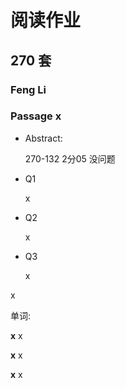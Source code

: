 # 阅读作业

## 270 套

### Feng Li

### Passage x

- Abstract:

  270-132 2分05 没问题 

- Q1

  x

- Q2

  x

- Q3

  x

x

单词:

**x** x

**x** x

**x** x